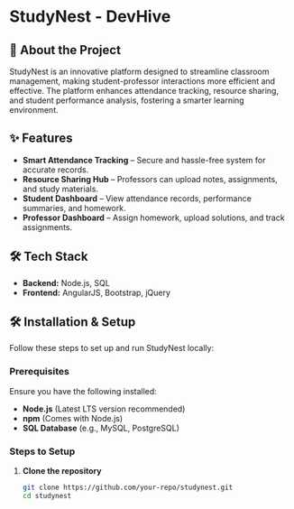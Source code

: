 # StudyNest - DevHive  

## 🚀 About the Project  
StudyNest is an innovative platform designed to streamline classroom management, making student-professor interactions more efficient and effective. The platform enhances attendance tracking, resource sharing, and student performance analysis, fostering a smarter learning environment.  

## ✨ Features  
- **Smart Attendance Tracking** – Secure and hassle-free system for accurate records.  
- **Resource Sharing Hub** – Professors can upload notes, assignments, and study materials.  
- **Student Dashboard** – View attendance records, performance summaries, and homework.  
- **Professor Dashboard** – Assign homework, upload solutions, and track assignments.  

## 🛠 Tech Stack  
- **Backend:** Node.js, SQL  
- **Frontend:** AngularJS, Bootstrap, jQuery  

## 🛠 Installation & Setup  
Follow these steps to set up and run StudyNest locally:  

### Prerequisites  
Ensure you have the following installed:  
- **Node.js** (Latest LTS version recommended)  
- **npm** (Comes with Node.js)  
- **SQL Database** (e.g., MySQL, PostgreSQL)  

### Steps to Setup  
1. **Clone the repository**  
   ```bash
   git clone https://github.com/your-repo/studynest.git
   cd studynest
